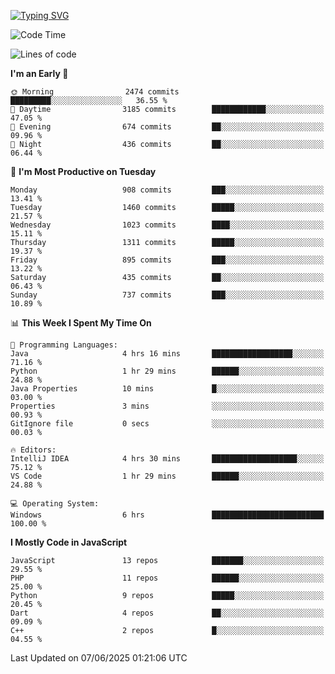 [![Typing SVG](https://readme-typing-svg.demolab.com?font=Fira+Code&pause=1000&color=F7F7F7&random=false&width=435&lines=Hi+%F0%9F%91%8B%2C+I'm+Rafiu+Sidqi;Junior+Backend+Developer)](https://git.io/typing-svg)
<!--START_SECTION:waka-->
![Code Time](http://img.shields.io/badge/Code%20Time-780%20hrs%2036%20mins-blue)

![Lines of code](https://img.shields.io/badge/From%20Hello%20World%20I%27ve%20Written-2.5%20million%20lines%20of%20code-blue)

**I'm an Early 🐤** 

```text
🌞 Morning                2474 commits        █████████░░░░░░░░░░░░░░░░   36.55 % 
🌆 Daytime                3185 commits        ████████████░░░░░░░░░░░░░   47.05 % 
🌃 Evening                674 commits         ██░░░░░░░░░░░░░░░░░░░░░░░   09.96 % 
🌙 Night                  436 commits         ██░░░░░░░░░░░░░░░░░░░░░░░   06.44 % 
```
📅 **I'm Most Productive on Tuesday** 

```text
Monday                   908 commits         ███░░░░░░░░░░░░░░░░░░░░░░   13.41 % 
Tuesday                  1460 commits        █████░░░░░░░░░░░░░░░░░░░░   21.57 % 
Wednesday                1023 commits        ████░░░░░░░░░░░░░░░░░░░░░   15.11 % 
Thursday                 1311 commits        █████░░░░░░░░░░░░░░░░░░░░   19.37 % 
Friday                   895 commits         ███░░░░░░░░░░░░░░░░░░░░░░   13.22 % 
Saturday                 435 commits         ██░░░░░░░░░░░░░░░░░░░░░░░   06.43 % 
Sunday                   737 commits         ███░░░░░░░░░░░░░░░░░░░░░░   10.89 % 
```


📊 **This Week I Spent My Time On** 

```text
💬 Programming Languages: 
Java                     4 hrs 16 mins       ██████████████████░░░░░░░   71.16 % 
Python                   1 hr 29 mins        ██████░░░░░░░░░░░░░░░░░░░   24.88 % 
Java Properties          10 mins             █░░░░░░░░░░░░░░░░░░░░░░░░   03.00 % 
Properties               3 mins              ░░░░░░░░░░░░░░░░░░░░░░░░░   00.93 % 
GitIgnore file           0 secs              ░░░░░░░░░░░░░░░░░░░░░░░░░   00.03 % 

🔥 Editors: 
IntelliJ IDEA            4 hrs 30 mins       ███████████████████░░░░░░   75.12 % 
VS Code                  1 hr 29 mins        ██████░░░░░░░░░░░░░░░░░░░   24.88 % 

💻 Operating System: 
Windows                  6 hrs               █████████████████████████   100.00 % 
```

**I Mostly Code in JavaScript** 

```text
JavaScript               13 repos            ███████░░░░░░░░░░░░░░░░░░   29.55 % 
PHP                      11 repos            ██████░░░░░░░░░░░░░░░░░░░   25.00 % 
Python                   9 repos             █████░░░░░░░░░░░░░░░░░░░░   20.45 % 
Dart                     4 repos             ██░░░░░░░░░░░░░░░░░░░░░░░   09.09 % 
C++                      2 repos             █░░░░░░░░░░░░░░░░░░░░░░░░   04.55 % 
```




 Last Updated on 07/06/2025 01:21:06 UTC
<!--END_SECTION:waka-->

